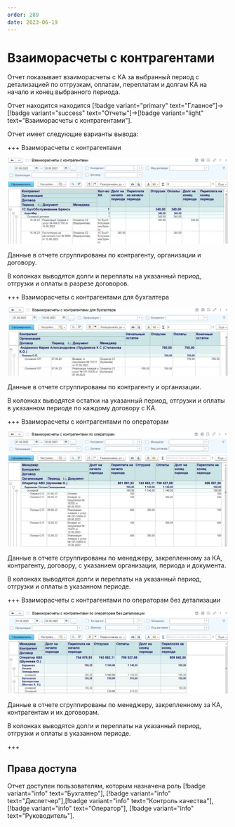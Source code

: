 ```yaml
---
order: 289
date: 2023-06-19
---
```

# Взаиморасчеты с контрагентами

Отчет показывает взаиморасчеты с КА за выбранный период с детализацией по отгрузкам, оплатам, переплатам и долгам КА на начало и конец выбранного периода.

Отчет находится находится [!badge variant="primary" text="Главное"]->[!badge variant="success" text="Отчеты"]->[!badge variant="light" text="Взаиморасчеты с контрагентами"].

Отчет имеет следующие варианты вывода:

+++ Взаиморасчеты с контрагентами

![](/images/Отчет_взаиморасчеты_с_ка.jpg)

Данные в отчете сгруппированы по контрагенту, организации и договору. 

В колонках выводятся долги и переплаты на указанный период, отгрузки и оплаты в разрезе договоров.

+++ Взаиморасчеты с контрагентами для бухгалтера

![](/images/Отчет_взаиморасчеты_с_ка_для_бух.jpg)

Данные в отчете сгруппированы по контрагенту и организации.

В колонках выводятся остатки на указанный период, отгрузки и оплаты в указанном периоде по каждому договору с КА.

+++ Взаиморасчеты с контрагентами по операторам

![](/images/Отчет_взаиморасчеты_с_ка_по_операторам.jpg)

Данные в отчете сгруппированы по менеджеру, закрепленному за КА, контрагенту, договору, с указанием организации, периода и документа. 

В колонках выводятся долги и переплаты  на указанный период, отгрузки и оплаты в указанном периоде.

+++ Взаиморасчеты с контрагентами по операторам без детализации

![](/images/Отчет_взаиморасчеты_с_ка_по_операторам_без_детализ.jpg)


Данные в отчете сгруппированы по менеджеру, закрепленному за КА, контрагентам и их договорам. 

В колонках выводятся долги и переплаты на указанный период, отгрузки и оплаты в указанном периоде.

+++

## Права доступа

Отчет доступен пользователям, которым назначена роль [!badge variant="info" text="Бухгалтер"], [!badge variant="info" text="Диспетчер"],[!badge variant="info" text="Контроль качества"], [!badge variant="info" text="Оператор"], [!badge variant="info" text="Руководитель"].